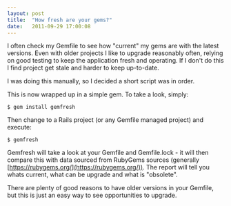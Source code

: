 ```yaml
---
layout: post
title:  "How fresh are your gems?"
date:   2011-09-29 17:00:08
---
```


I often check my Gemfile to see how "current" my gems are with the latest versions. Even with older projects I like to upgrade reasonably often, relying on good testing to keep the application fresh and operating. If I don't do this I find project get stale and harder to keep up-to-date.

I was doing this manually, so I decided a short script was in order.

This is now wrapped up in a simple gem. To take a look, simply:

    $ gem install gemfresh

Then change to a Rails project (or any Gemfile managed project) and execute:

    $ gemfresh

Gemfresh will take a look at your Gemfile and Gemfile.lock - it will then compare this with data sourced from RubyGems sources (generally [https://rubygems.org/](https://rubygems.org/)). The report will tell you whats current, what can be upgrade and what is "obsolete".

There are plenty of good reasons to have older versions in your Gemfile, but this is just an easy way to see opportunities to upgrade.
